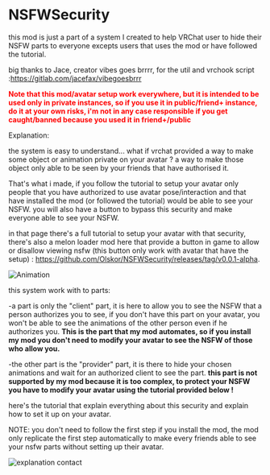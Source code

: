# NSFWSecurity
this mod is just a part of a system I created to help VRChat user to hide their NSFW parts to everyone excepts users that uses the mod or have followed the tutorial.

big thanks to Jace, creator vibes goes brrrr, for the util and vrchook script :https://gitlab.com/jacefax/vibegoesbrrr

<p><strong><span style="color: #ff0000;">Note that this mod/avatar setup work everywhere, but it is intended to be used only in private instances, so if you use it in public/friend+ instance, do it at your own risks, i'm not in any case responsible if you get caught/banned because you used it in friend+/public</span></strong></p>

Explanation:

the system is easy to understand... what if vrchat provided a way to make some object or animation private on your avatar ? a way to make those object only able to be seen by your friends that have authorised it.

That's what i made, if you follow the tutorial to setup your avatar only people that you have authorized to use avatar pose/interaction and that have installed the mod (or followed the tutorial) would be able to see your NSFW.
you will also have a button to bypass this security and make everyone able to see your NSFW.

in that page there's a full tutorial to setup your avatar with that security, there's also a melon loader mod here that provide a button in game to allow or disallow viewing nsfw (this button only work with avatar that have the setup) : https://github.com/Olskor/NSFWSecurity/releases/tag/v0.0.1-alpha.

![Animation](https://user-images.githubusercontent.com/105324070/171638875-cc312f0e-c2ca-41b2-97ae-b025e5d3c747.gif)

this system work with to parts:

-a part is only the "client" part, it is here to allow you to see the NSFW that a person authorizes you to see, if you don't have this part on your avatar, you won't be able to see the animations of the other person even if he authorizes you.
<b>This is the part that my mod automates, so if you install my mod you don't need to modify your avatar to see the NSFW of those who allow you.</b>

-the other part is the "provider" part, it is there to hide your chosen animations and wait for an authorized client to see the part.
<b>this part is not supported by my mod because it is too complex, to protect your NSFW you have to modify your avatar using the tutorial provided below !</b>

here's the tutorial that explain everything about this security and explain how to set it up on your avatar.

NOTE: you don't need to follow the first step if you install the mod, the mod only replicate the first step automatically to make every friends able to see your nsfw parts without setting up their avatar.

![explanation contact](https://user-images.githubusercontent.com/105324070/171626554-f3cc1c64-8fc4-4e82-b8a4-5e7a51e91207.png)
